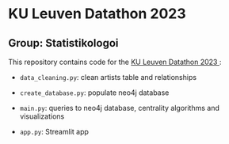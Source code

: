# KU Leuven Datathon 2023 
## Group: Statistikologoi 


This repository contains code for the <a href="https://kul-datathon-jobfair.netlify.app" target="_blank">KU Leuven Datathon 2023 </a>: 


* <code>data_cleaning.py</code>: clean artists table and relationships

* <code>create_database.py</code>: populate neo4j database

* <code>main.py</code>: queries to neo4j database, centrality algorithms and visualizations

* <code>app.py</code>: Streamlit app 
